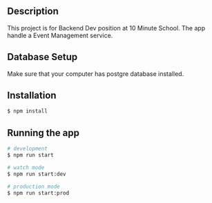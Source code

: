 ## Description

This project is for Backend Dev position at 10 Minute School.
The app handle a Event Management service.

## Database Setup

Make sure that your computer has postgre database installed.

## Installation

```bash
$ npm install
```

## Running the app

```bash
# development
$ npm run start

# watch mode
$ npm run start:dev

# production mode
$ npm run start:prod
```
